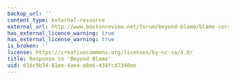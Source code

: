 ```yaml
---
backup_url: ''
content_type: external-resource
external_url: http://www.bostonreview.net/forum/beyond-blame/blame-corrupts-criminal-justice-system
has_external_licence_warning: true
has_external_license_warning: true
is_broken: ''
license: https://creativecommons.org/licenses/by-nc-sa/4.0/
title: Response to 'Beyond Blame'
uid: 616c9b34-81ee-4ae4-a8e6-434fcd7340ee
---
```


